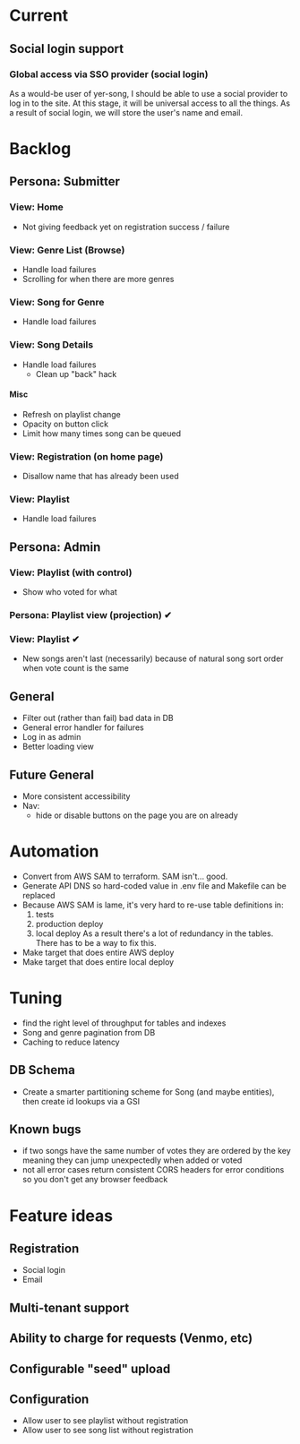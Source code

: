 # Current

## Social login support

### Global access via SSO provider (social login)
As a would-be user of yer-song, I should be able to use a social provider to log in to the site. At this stage, it will
be universal access to all the things. As a result of social login, we will store the user's name and email.

# Backlog

## Persona: Submitter

### View: Home
* Not giving feedback yet on registration success / failure

### View: Genre List (Browse) 
* Handle load failures
* Scrolling for when there are more genres

### View: Song for Genre
* Handle load failures 

### View: Song Details 
* Handle load failures
  - Clean up "back" hack

#### Misc
- Refresh on playlist change
- Opacity on button click
- Limit how many times song can be queued

### View: Registration (on home page)
* Disallow name that has already been used

### View: Playlist
* Handle load failures

## Persona: Admin
### View: Playlist (with control)
* Show who voted for what

### Persona: Playlist view (projection) ✔︎
### View: Playlist ✔︎
* New songs aren't last (necessarily) because of natural song sort order when vote count is the same

## General
 
* Filter out (rather than fail) bad data in DB 
* General error handler for failures 
* Log in as admin  
* Better loading view  

## Future General
* More consistent accessibility
* Nav:
  * hide or disable buttons on the page you are on already

# Automation
* Convert from AWS SAM to terraform. SAM isn't... good.
* Generate API DNS so hard-coded value in .env file and Makefile can be replaced
* Because AWS SAM is lame, it's very hard to re-use table definitions in:
  1. tests
  2. production deploy
  3. local deploy
  As a result there's a lot of redundancy in the tables. There has to be a way to fix this.
* Make target that does entire AWS deploy
* Make target that does entire local deploy

# Tuning
* find the right level of throughput for tables and indexes
* Song and genre pagination from DB
* Caching to reduce latency

## DB Schema
* Create a smarter partitioning scheme for Song (and maybe entities), then create id lookups via a GSI

## Known bugs
* if two songs have the same number of votes they are ordered by the key meaning they can jump unexpectedly when added or voted
* not all error cases return consistent CORS headers for error conditions so you don't get any browser feedback

# Feature ideas
## Registration
* Social login
* Email

## Multi-tenant support
## Ability to charge for requests (Venmo, etc)
## Configurable "seed" upload

## Configuration
* Allow user to see playlist without registration
* Allow user to see song list without registration